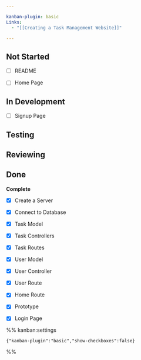 ```yaml
---

kanban-plugin: basic
Links:
  - "[[Creating a Task Management Website]]"

---
```


## Not Started

- [ ] README
- [ ] Home Page


## In Development

- [ ] Signup Page


## Testing



## Reviewing



## Done

**Complete**
- [x] Create a Server
- [x] Connect to Database
- [x] Task Model
- [x] Task Controllers
- [x] Task Routes
- [x] User Model
- [x] User Controller
- [x] User Route
- [x] Home Route
- [x] Prototype
- [x] Login Page




%% kanban:settings
```
{"kanban-plugin":"basic","show-checkboxes":false}
```
%%